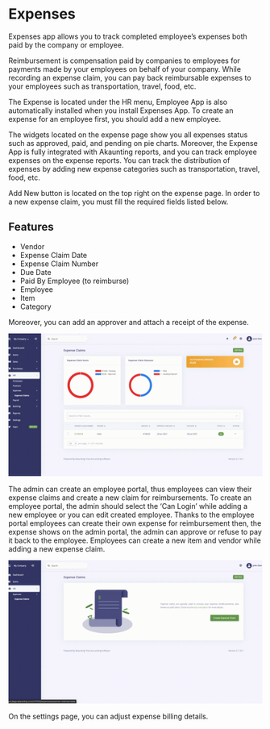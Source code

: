 Expenses
============


Expenses app allows you to track completed employee’s expenses both paid by the company or employee.

Reimbursement is compensation paid by companies to employees for payments made by your employees on behalf of your company. While recording an expense claim, you can pay back reimbursable expenses to your employees such as transportation, travel, food, etc.

The Expense is located under the HR menu, Employee App is also automatically installed when you install Expenses App. To create an expense for an employee first, you should add a new employee. 

The widgets located on the expense page show you all expenses status such as approved, paid, and pending on pie charts. Moreover, the Expense App is fully integrated with Akaunting reports, and you can track employee expenses on the expense reports. You can track the distribution of expenses by adding new expense categories such as transportation, travel, food, etc.

Add New button is located on the top right on the expense page. In order to a new expense claim, you must fill the required fields listed below.

## Features

- Vendor
- Expense Claim Date 
- Expense Claim Number
- Due Date 
- Paid By Employee (to reimburse)
- Employee
- Item
- Category

Moreover, you can add an approver and attach a receipt of the expense.

![Admin Expense Claim](_images/admin-page-expense-claim.gif)

The admin can create an employee portal, thus employees can view their expense claims and create a new claim for reimbursements. To create an employee portal, the admin should select the ‘Can Login’ while adding a new employee or you can edit created employee. Thanks to the employee portal employees can create their own expense for reimbursement then, the expense shows on the admin portal, the admin can approve or refuse to pay it back to the employee. Employees can create a new item and vendor while adding a new expense claim.

![Employee Expense Claim](_images/employee-page-expense-claim.gif)

On the settings page, you can adjust expense billing details. 
